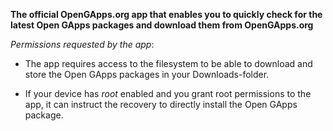 **The official OpenGApps.org app that enables you to quickly check for the latest Open GApps packages and download them from OpenGApps.org**

*Permissions requested by the app*:

* The app requires access to the filesystem to be able to download and store the Open GApps packages in your Downloads-folder.

* If your device has *root* enabled and you grant root permissions to the app, it can instruct the recovery to directly install the Open GApps package.
